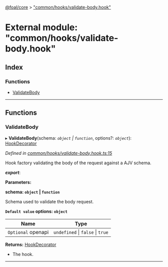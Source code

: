 [@foal/core](../README.md) > ["common/hooks/validate-body.hook"](../modules/_common_hooks_validate_body_hook_.md)

# External module: "common/hooks/validate-body.hook"

## Index

### Functions

* [ValidateBody](_common_hooks_validate_body_hook_.md#validatebody)

---

## Functions

<a id="validatebody"></a>

###  ValidateBody

▸ **ValidateBody**(schema: *`object` \| `function`*, options?: *`object`*): [HookDecorator](_core_hooks_.md#hookdecorator)

*Defined in [common/hooks/validate-body.hook.ts:15](https://github.com/FoalTS/foal/blob/aac11366/packages/core/src/common/hooks/validate-body.hook.ts#L15)*

Hook factory validating the body of the request against a AJV schema.

*__export__*: 

**Parameters:**

**schema: `object` \| `function`**

Schema used to validate the body request.

**`Default value` options: `object`**

| Name | Type |
| ------ | ------ |
| `Optional` openapi | `undefined` \| `false` \| `true` |

**Returns:** [HookDecorator](_core_hooks_.md#hookdecorator)
*   The hook.

___

